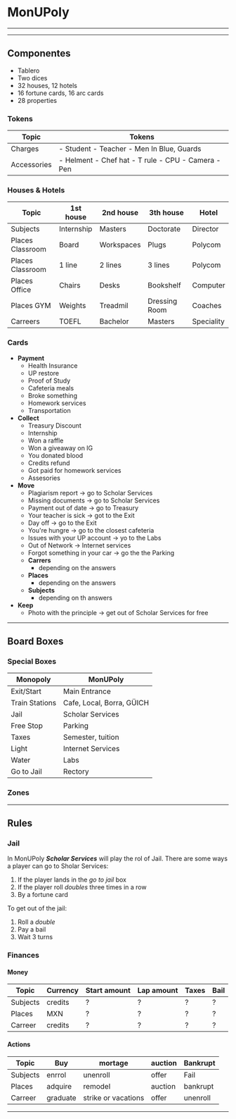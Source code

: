 # MonUPoly
---
---
## Componentes
- Tablero
- Two dices
- 32 houses, 12 hotels
- 16 fortune cards, 16 arc cards
- 28 properties

### Tokens
| Topic | Tokens |
|-------|--------|
|Charges| - Student - Teacher - Men In Blue, Guards |
|Accessories| - Helment - Chef hat - T rule - CPU - Camera - Pen|

### Houses & Hotels
| Topic | 1st house | 2nd house | 3th house | Hotel |
|-------|-----------|-----------|-----------|-------|
|Subjects|Internship|Masters|Doctorate|Director|
|Places Classroom|Board|Workspaces|Plugs|Polycom|
|Places Classroom|1 line |2 lines|3 lines|Polycom|
|Places Office |Chairs|Desks|Bookshelf|Computer|
|Places GYM|Weights|Treadmil|Dressing Room|Coaches|
|Carreers|TOEFL|Bachelor|Masters|Speciality|
### Cards
+ **Payment**
    + Health Insurance
    + UP restore
    + Proof of Study
    + Cafeteria meals
    + Broke something
    + Homework services
    + Transportation
+ **Collect**
    + Treasury Discount
    + Internship
    + Won a raffle
    + Won a giveaway on IG
    + You donated blood
    + Credits refund
    + Got paid for homework services
    + Assesories
+ **Move**
    + Plagiarism report -> go to Scholar Services
    + Missing documents -> go to Scholar Services
    + Payment out of date -> go to Treasury
    + Your teacher is sick -> got to the Exit
    + Day off -> go to the Exit
    + You're hungre -> go to the closest cafeteria
    + Issues with your UP account -> yo to the Labs
    + Out of Network -> Internet services
    + Forgot something in your car -> go the the Parking
    + **Carrers**
        * depending on the answers
    + **Places**
        * depending on the answers
    + **Subjects**
        * depending on th answers
+ **Keep**
    + Photo with the principle -> get out of Scholar Services for free

---
## Board Boxes
### Special Boxes
|Monopoly|MonUPoly|
|--------|--------|
|Exit/Start| Main Entrance |
|Train Stations| Cafe, Local, Borra, GÜICH |
|Jail| Scholar Services|
|Free Stop| Parking |
|Taxes| Semester, tuition|
|Light| Internet Services |
|Water| Labs |
|Go to Jail | Rectory |
### Zones

---
## Rules
### Jail
In MonUPoly ***Scholar Services*** will play the rol of Jail. There are some ways a player can 
go to Sholar Services:
1.  If the player lands in the *go to jail* box
2.  If the player roll *doubles* three times in a row
3.  By a fortune card

To get out of the jail:
1. Roll a *double* 
2. Pay a bail
3. Wait 3 turns

### Finances
#### Money
|Topic|Currency|Start amount|Lap amount|Taxes|Bail|
|-----|--------|------------|----------|-----|----|
|Subjects | credits | ? | ? | ? | ? | 
|Places| MXN | ? | ? | ? | ? |
|Carreer| credits | ? | ? | ? | ? |
#### Actions
|Topic| Buy | mortage | auction|Bankrupt|
|-----|-----|---------|--------|--------|
|Subjects|enrrol|unenroll|offer|Fail
|Places| adquire | remodel | auction| bankrupt
|Carreer|graduate|strike or vacations|offer|unenroll
---

